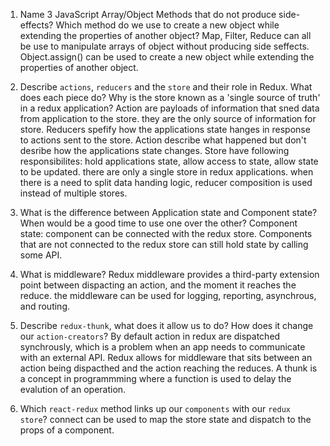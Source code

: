 1.  Name 3 JavaScript Array/Object Methods that do not produce side-effects? Which method do we use to create a new object while extending the properties of another object?
    Map, Filter, Reduce can all be use to manipulate arrays of object without producing side seffects. Object.assign() can be used to create a new object while extending the properties of another object.

2.  Describe `actions`, `reducers` and the `store` and their role in Redux. What does each piece do? Why is the store known as a 'single source of truth' in a redux application?
    Action are payloads of information that sned data from application to the store. they are the only source of information for store.
    Reducers spefify how the applications state hanges in response to actions sent to the store. Action describe what happened but don't desribe how the applications state changes.
    Store have following responsibilites: hold applications state, allow access to state, allow state to be updated. there are only a single store in redux applications. when there is a need to split data handing logic, reducer composition is used instead of multiple stores.

3.  What is the difference between Application state and Component state? When would be a good time to use one over the other?
    Component state: component can be connected with the redux store. Components that are not connected to the redux store can still hold state by calling some API.

4.  What is middleware?
    Redux middleware provides a third-party extension point between dispacting an action, and the moment it reaches the reduce. the middleware can be used for logging, reporting, asynchrous, and routing.

5.  Describe `redux-thunk`, what does it allow us to do? How does it change our `action-creators`?
    By default action in redux are dispatched synchrously, which is a problem when an app needs to communicate with an external API. Redux allows for middleware that sits between an action being dispacthed and the action reaching the reduces. A thunk is a concept in programmming where a function is used to delay the evalution of an operation.

6.  Which `react-redux` method links up our `components` with our `redux store`?
    connect can be used to map the store state and dispatch to the props of a component.